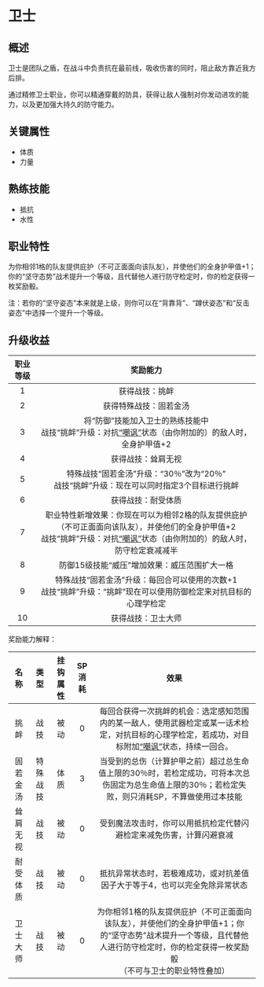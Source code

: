 # 卫士

## 概述

卫士是团队之盾，在战斗中负责抗在最前线，吸收伤害的同时，阻止敌方靠近我方后排。

通过精修卫士职业，你可以精通穿戴的防具，获得让敌人强制对你发动进攻的能力，以及更加强大持久的防守能力。

## 关键属性

* 体质
* 力量

## 熟练技能

* 抵抗
* 水性
  
## 职业特性

为你相邻1格的队友提供庇护（不可正面面向该队友），并使他们的全身护甲值+1；你的“坚守态势”战术提升一个等级，且代替他人进行防守检定时，你的检定获得一枚奖励骰。

注：若你的“坚守姿态”本来就是上级，则你可以在“背靠背”、“蹲伏姿态”和“反击姿态”中选择一个提升一个等级。

## 升级收益

职业等级|奖励能力
:--:|:--:
1|获得战技：挑衅
2|获得特殊战技：固若金汤
3|将“防御”技能加入卫士的熟练技能中<br>战技“挑衅”升级：对抗<a href="../../../status/normal/#嘲讽" target="_blank">“嘲讽”</a>状态（由你附加的）的敌人时，全身护甲值+2
4|获得战技：耸肩无视
5|特殊战技“固若金汤”升级：“30％”改为“20％”<br>战技“挑衅”升级：现在可以同时指定3个目标进行挑衅
6|获得战技：耐受体质
7|职业特性新增效果：你现在可以为相邻2格的队友提供庇护（不可正面面向该队友），并使他们的全身护甲值+2<br>战技“挑衅”升级：对抗<a href="../../../status/normal/#嘲讽" target="_blank">“嘲讽”</a>状态（由你附加的）的敌人时，防守检定衰减减半
8|防御15级技能“威压”增加效果：威压范围扩大一格
9|特殊战技“固若金汤”升级：每回合可以使用的次数+1<br>战技“挑衅”升级：“挑衅”现在可以使用防御检定来对抗目标的心理学检定
10|获得战技：卫士大师

奖励能力解释：

名称|类型|挂钩属性|SP消耗|效果
:--:|:--:|:--:|:--:|:--:
挑衅|战技|被动|0|每回合获得一次挑衅的机会：选定感知范围内的某一敌人，使用武器检定或某一话术检定，对抗目标的心理学检定，若成功，对目标附加<a href="../../../status/normal/#嘲讽" target="_blank">“嘲讽”</a>状态，持续一回合。
固若金汤|特殊战技|体质|3|当受到的总伤（计算护甲之前）超过总生命值上限的30％时，若检定成功，可将本次总伤固定为总生命值上限的30％；若检定失败，则只消耗SP，不算做使用过本技能
耸肩无视|战技|被动|0|受到魔法攻击时，你可以用抵抗检定代替闪避检定来减免伤害，计算闪避衰减
耐受体质|战技|被动|0|抵抗异常状态时，若极难成功，或对抗差值因子大于等于4，也可以完全免除异常状态
卫士大师|战技|被动|0|为你相邻1格的队友提供庇护（不可正面面向该队友），并使他们的全身护甲值+1；你的“坚守态势”战术提升一个等级，且代替他人进行防守检定时，你的检定获得一枚奖励骰<br>（不可与卫士的职业特性叠加）
